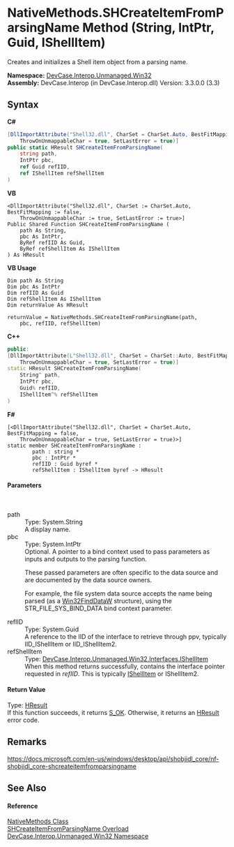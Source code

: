 # NativeMethods.SHCreateItemFromParsingName Method (String, IntPtr, Guid, IShellItem)
 

Creates and initializes a Shell item object from a parsing name.

**Namespace:**&nbsp;<a href="N_DevCase_Interop_Unmanaged_Win32">DevCase.Interop.Unmanaged.Win32</a><br />**Assembly:**&nbsp;DevCase.Interop (in DevCase.Interop.dll) Version: 3.3.0.0 (3.3)

## Syntax

**C#**<br />
``` C#
[DllImportAttribute("Shell32.dll", CharSet = CharSet.Auto, BestFitMapping = false, 
	ThrowOnUnmappableChar = true, SetLastError = true)]
public static HResult SHCreateItemFromParsingName(
	string path,
	IntPtr pbc,
	ref Guid refIID,
	ref IShellItem refShellItem
)
```

**VB**<br />
``` VB
<DllImportAttribute("Shell32.dll", CharSet := CharSet.Auto, BestFitMapping := false, 
	ThrowOnUnmappableChar := true, SetLastError := true>]
Public Shared Function SHCreateItemFromParsingName ( 
	path As String,
	pbc As IntPtr,
	ByRef refIID As Guid,
	ByRef refShellItem As IShellItem
) As HResult
```

**VB Usage**<br />
``` VB Usage
Dim path As String
Dim pbc As IntPtr
Dim refIID As Guid
Dim refShellItem As IShellItem
Dim returnValue As HResult

returnValue = NativeMethods.SHCreateItemFromParsingName(path, 
	pbc, refIID, refShellItem)
```

**C++**<br />
``` C++
public:
[DllImportAttribute(L"Shell32.dll", CharSet = CharSet::Auto, BestFitMapping = false, 
	ThrowOnUnmappableChar = true, SetLastError = true)]
static HResult SHCreateItemFromParsingName(
	String^ path, 
	IntPtr pbc, 
	Guid% refIID, 
	IShellItem^% refShellItem
)
```

**F#**<br />
``` F#
[<DllImportAttribute("Shell32.dll", CharSet = CharSet.Auto, BestFitMapping = false, 
	ThrowOnUnmappableChar = true, SetLastError = true)>]
static member SHCreateItemFromParsingName : 
        path : string * 
        pbc : IntPtr * 
        refIID : Guid byref * 
        refShellItem : IShellItem byref -> HResult 

```


#### Parameters
&nbsp;<dl><dt>path</dt><dd>Type: System.String<br />A display name.</dd><dt>pbc</dt><dd>Type: System.IntPtr<br />Optional. A pointer to a bind context used to pass parameters as inputs and outputs to the parsing function. 

 These passed parameters are often specific to the data source and are documented by the data source owners. 

 For example, the file system data source accepts the name being parsed (as a <a href="T_DevCase_Interop_Unmanaged_Win32_Structures_Win32FindDataW">Win32FindDataW</a> structure), using the STR_FILE_SYS_BIND_DATA bind context parameter.</dd><dt>refIID</dt><dd>Type: System.Guid<br />A reference to the IID of the interface to retrieve through ppv, typically IID_IShellItem or IID_IShellItem2.</dd><dt>refShellItem</dt><dd>Type: <a href="T_DevCase_Interop_Unmanaged_Win32_Interfaces_IShellItem">DevCase.Interop.Unmanaged.Win32.Interfaces.IShellItem</a><br />When this method returns successfully, contains the interface pointer requested in *refIID*. This is typically <a href="T_DevCase_Interop_Unmanaged_Win32_Interfaces_IShellItem">IShellItem</a> or IShellItem2.</dd></dl>

#### Return Value
Type: <a href="T_DevCase_Interop_Unmanaged_Win32_Enums_HResult">HResult</a><br />If this function succeeds, it returns <a href="T_DevCase_Interop_Unmanaged_Win32_Enums_HResult">S_OK</a>. Otherwise, it returns an <a href="T_DevCase_Interop_Unmanaged_Win32_Enums_HResult">HResult</a> error code.

## Remarks
<a href="https://docs.microsoft.com/en-us/windows/desktop/api/shobjidl_core/nf-shobjidl_core-shcreateitemfromparsingname" target="_blank">https://docs.microsoft.com/en-us/windows/desktop/api/shobjidl_core/nf-shobjidl_core-shcreateitemfromparsingname</a>

## See Also


#### Reference
<a href="T_DevCase_Interop_Unmanaged_Win32_NativeMethods">NativeMethods Class</a><br /><a href="Overload_DevCase_Interop_Unmanaged_Win32_NativeMethods_SHCreateItemFromParsingName">SHCreateItemFromParsingName Overload</a><br /><a href="N_DevCase_Interop_Unmanaged_Win32">DevCase.Interop.Unmanaged.Win32 Namespace</a><br />